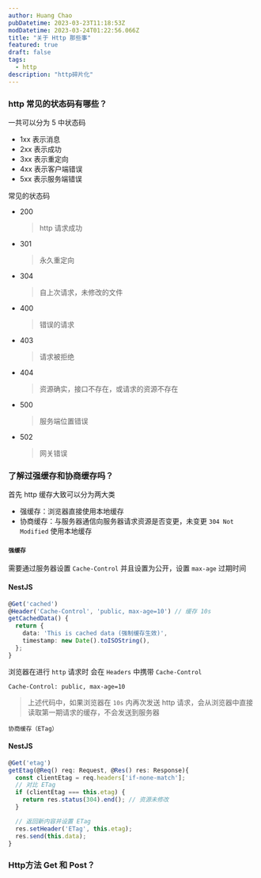 ```yaml
---
author: Huang Chao
pubDatetime: 2023-03-23T11:18:53Z
modDatetime: 2023-03-24T01:22:56.066Z
title: "关于 Http 那些事"
featured: true
draft: false
tags:
  - http
description: "http碎片化"
---
```


### http 常见的状态码有哪些？

一共可以分为 5 中状态码

- 1xx 表示消息
- 2xx 表示成功
- 3xx 表示重定向
- 4xx 表示客户端错误
- 5xx 表示服务端错误

常见的状态码

- 200

  > http 请求成功

- 301

  > 永久重定向

- 304

  > 自上次请求，未修改的文件

- 400

  > 错误的请求

- 403

  > 请求被拒绝

- 404

  > 资源确实，接口不存在，或请求的资源不存在

- 500

  > 服务端位置错误

- 502
  > 网关错误

### 了解过强缓存和协商缓存吗？

首先 http 缓存大致可以分为两大类

- 强缓存：浏览器直接使用本地缓存
- 协商缓存：与服务器通信向服务器请求资源是否变更，未变更 `304 Not Modified` 使用本地缓存

#### `强缓存`

需要通过服务器设置 `Cache-Control` 并且设置为公开，设置 `max-age` 过期时间

#### NestJS

```ts
@Get('cached')
@Header('Cache-Control', 'public, max-age=10') // 缓存 10s
getCachedData() {
  return {
    data: 'This is cached data (强制缓存生效)',
    timestamp: new Date().toISOString(),
  };
}
```

浏览器在进行 `http` 请求时 会在 `Headers` 中携带 `Cache-Control`

`Cache-Control: public, max-age=10`

> 上述代码中，如果浏览器在 `10s` 内再次发送 http 请求，会从浏览器中直接读取第一期请求的缓存，不会发送到服务器

`协商缓存（ETag）`

#### NestJS

```ts
@Get('etag')
getEtag(@Req() req: Request, @Res() res: Response){
  const clientEtag = req.headers['if-none-match'];
  // 对比 ETag
  if (clientEtag === this.etag) {
    return res.status(304).end(); // 资源未修改
  }

  // 返回新内容并设置 ETag
  res.setHeader('ETag', this.etag);
  res.send(this.data);
}
```

### Http方法 Get 和 Post？
